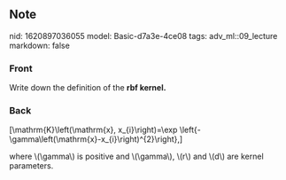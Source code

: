 ## Note
nid: 1620897036055
model: Basic-d7a3e-4ce08
tags: adv_ml::09_lecture
markdown: false

### Front
Write down the definition of the <b>rbf kernel.</b>

### Back
\[\mathrm{K}\left(\mathrm{x}, x_{i}\right)=\exp
\left\{-\gamma\left(\mathrm{x}-x_{i}\right)^{2}\right\},\]
<div>
  where \(\gamma\) is positive and \(\gamma\), \(r\) and \(d\) are
  kernel parameters.
</div>
